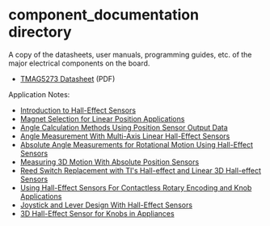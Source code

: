 component_documentation directory
====================

A copy of the datasheets, user manuals, programming guides, etc. of the major electrical components on the board.

* [TMAG5273 Datasheet](tmag5273.pdf) (PDF)

Application Notes:

* [Introduction to Hall-Effect Sensors](slyt824a.pdf)
* [Magnet Selection for Linear Position Applications](slya059a.pdf)
* [Angle Calculation Methods Using Position Sensor Output Data](slya069a.pdf)
* [Angle Measurement With Multi-Axis Linear Hall-Effect Sensors](sbaa463a.pdf)
* [Absolute Angle Measurements for Rotational Motion Using Hall-Effect Sensors](sbaa503a.pdf)
* [Measuring 3D Motion With Absolute Position Sensors](sbaa512a.pdf)
* [Reed Switch Replacement with TI's Hall-effect and Linear 3D Hall-effect Sensors](sbaa510.pdf)
* [Using Hall-Effect Sensors For Contactless Rotary Encoding and Knob Applications](slya063a.pdf)
* [Joystick and Lever Design With Hall-Effect Sensors](slyu064.pdf)
* [3D Hall-Effect Sensor for Knobs in Appliances](slya080.pdf)
